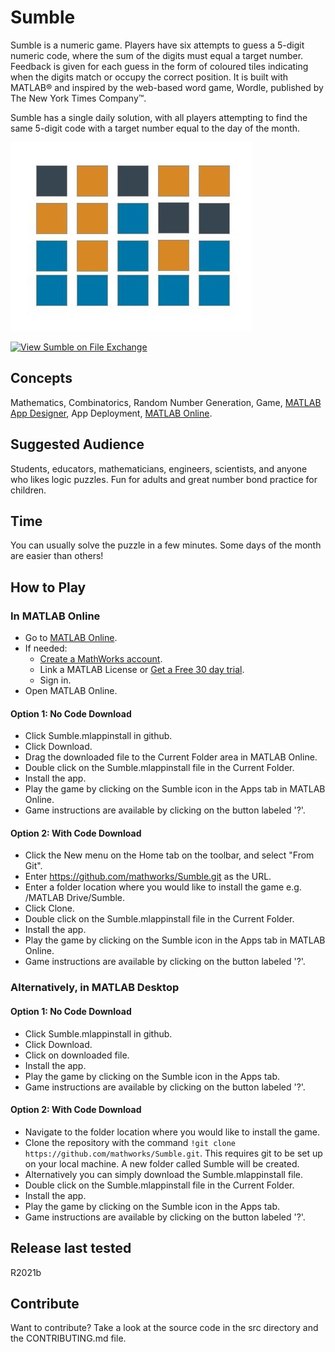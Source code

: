 # Sumble 

Sumble is a numeric game. Players have six attempts to guess a 5-digit numeric code, where the sum of the digits must equal a target number. Feedback is given for each guess in the form of coloured tiles indicating when the digits match or occupy the correct position. It is built with MATLAB® and inspired by the web-based word game, Wordle, published by The New York Times Company™.

Sumble has a single daily solution, with all players attempting to find the same 5-digit code with a target number equal to the day of the month.

![Sumble, a numeric game](/src/SumbleIcon.jpg)

[![View Sumble on File Exchange](https://www.mathworks.com/matlabcentral/images/matlab-file-exchange.svg)](https://www.mathworks.com/matlabcentral/fileexchange/108564-sumble)

 
## Concepts
Mathematics, Combinatorics, Random Number Generation, Game, [MATLAB App Designer](https://www.mathworks.com/products/matlab/app-designer.html), App Deployment, [MATLAB Online](https://matlab.mathworks.com/). 

## Suggested Audience
Students, educators, mathematicians, engineers, scientists, and anyone who likes logic puzzles. Fun for adults and great number bond practice for children.

## Time
You can usually solve the puzzle in a few minutes. Some days of the month are easier than others! 

## How to Play

### In MATLAB Online 
* Go to [MATLAB Online](https://matlab.mathworks.com/). 
* If needed:
   * [Create a MathWorks account](https://www.mathworks.com/matlabcentral/answers/361072-how-do-i-create-a-mathworks-account).
   * Link a MATLAB License or [Get a Free 30 day trial](https://www.mathworks.com/campaigns/products/trials.html). 
   * Sign in.    
* Open MATLAB Online.

#### Option 1: No Code Download 
* Click Sumble.mlappinstall in github.
* Click Download.
* Drag the downloaded file to the Current Folder area in MATLAB Online.
* Double click on the Sumble.mlappinstall file in the Current Folder. 
* Install the app. 
* Play the game by clicking on the Sumble icon in the Apps tab in MATLAB Online. 
* Game instructions are available by clicking on the button labeled '?'.
   
#### Option 2: With Code Download 
* Click the New menu on the Home tab on the toolbar, and select "From Git". 
* Enter https://github.com/mathworks/Sumble.git as the URL. 
* Enter a folder location where you would like to install the game e.g. /MATLAB Drive/Sumble.
* Click Clone. 
* Double click on the Sumble.mlappinstall file in the Current Folder. 
* Install the app. 
* Play the game by clicking on the Sumble icon in the Apps tab in MATLAB Online. 
* Game instructions are available by clicking on the button labeled '?'.

### Alternatively, in MATLAB Desktop 

#### Option 1: No Code Download 
* Click Sumble.mlappinstall in github.
* Click Download.
* Click on downloaded file.
* Install the app. 
* Play the game by clicking on the Sumble icon in the Apps tab. 
* Game instructions are available by clicking on the button labeled '?'.

#### Option 2: With Code Download 
* Navigate to the folder location where you would like to install the game.
* Clone the repository with the command `!git clone https://github.com/mathworks/Sumble.git`. This requires git to be set up on your local machine. A new folder called Sumble will be created. 
* Alternatively you can simply download the Sumble.mlappinstall file. 
* Double click on the Sumble.mlappinstall file in the Current Folder. 
* Install the app.
* Play the game by clicking on the Sumble icon in the Apps tab. 
* Game instructions are available by clicking on the button labeled '?'.  

## Release last tested
R2021b 

## Contribute
Want to contribute? Take a look at the source code in the src directory and the CONTRIBUTING.md file. 



